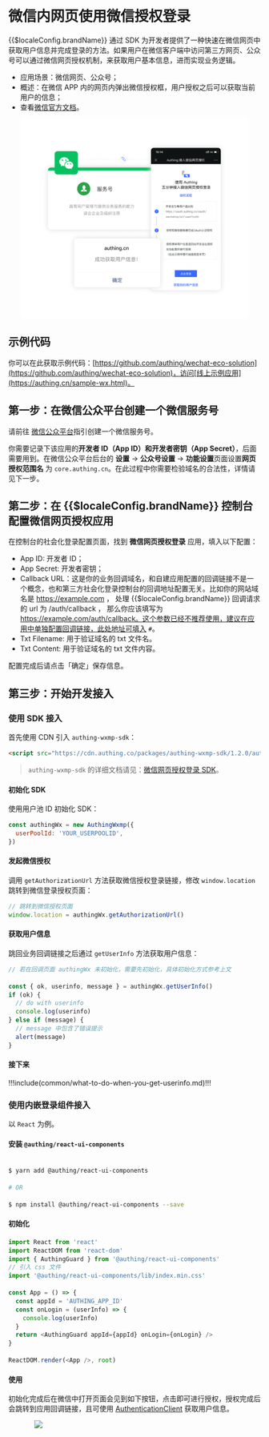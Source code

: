 # 微信内网页使用微信授权登录

<LastUpdated/>

{{$localeConfig.brandName}} 通过 SDK 为开发者提供了一种快速在微信网页中获取用户信息并完成登录的方法。如果用户在微信客户端中访问第三方网页、公众号可以通过微信网页授权机制，来获取用户基本信息，进而实现业务逻辑。

- 应用场景：微信网页、公众号；
- 概述：在微信 APP 内的网页内弹出微信授权框，用户授权之后可以获取当前用户的信息；
- 查看[微信官方文档](https://developers.weixin.qq.com/doc/offiaccount/OA_Web_Apps/Wechat_webpage_authorization.html)。

<img src="./images/wechat-web-authorize.png" height="400px" style="display:block;margin: 0 auto;"/>

## 示例代码

你可以在此获取示例代码：[https://github.com/authing/wechat-eco-solution](https://github.com/authing/wechat-eco-solution)，访问[线上示例应用](https://authing.cn/sample-wx.html)。

## 第一步：在微信公众平台创建一个微信服务号

请前往 [微信公众平台](https://mp.weixin.qq.com/cgi-bin/readtemplate?t=register/step1_tmpl&lang=zh_CN&token=)指引创建一个微信服务号。

你需要记录下该应用的**开发者 ID（App ID）**和**开发者密钥（App Secret）**，后面需要用到。在微信公众平台后台的 **设置** -> **公众号设置** -> **功能设置**页面设置**网页授权范围名** 为 `core.authing.cn`。在此过程中你需要检验域名的合法性，详情请见下一步。

## 第二步：在 {{$localeConfig.brandName}} 控制台配置微信网页授权应用

在控制台的社会化登录配置页面，找到 **微信网页授权登录** 应用，填入以下配置：

- App ID: 开发者 ID；
- App Secret: 开发者密钥；
- Callback URL：这是你的业务回调域名，和自建应用配置的回调链接不是一个概念，也和第三方社会化登录控制台的回调地址配置无关。比如你的网站域名是 https://example.com ， 处理 {{$localeConfig.brandName}} 回调请求的 url 为 /auth/callback ， 那么你应该填写为 https://example.com/auth/callback。这个参数已经不推荐使用，建议在应用中单独配置回调链接，此处地址可填入 `#`。
- Txt Filename: 用于验证域名的 txt 文件名。
- Txt Content: 用于验证域名的 txt 文件内容。

配置完成后请点击「确定」保存信息。

## 第三步：开始开发接入

### 使用 SDK 接入

首先使用 CDN 引入 `authing-wxmp-sdk`：

```html
<script src="https://cdn.authing.co/packages/authing-wxmp-sdk/1.2.0/authing-wxmp-sdk.min.js"></script>
```

> `authing-wxmp-sdk` 的详细文档请见：[微信网页授权登录 SDK](/reference-new/other/sdk-for-wxmp.md)。

#### 初始化 SDK

使用用户池 ID 初始化 SDK：

```javascript
const authingWx = new AuthingWxmp({
  userPoolId: 'YOUR_USERPOOLID',
})
```

#### 发起微信授权

调用 `getAuthorizationUrl` 方法获取微信授权登录链接，修改 `window.location` 跳转到微信登录授权页面：

```javascript
// 跳转到微信授权页面
window.location = authingWx.getAuthorizationUrl()
```

#### 获取用户信息

跳回业务回调链接之后通过 `getUserInfo` 方法获取用户信息：

```javascript
// 若在回调页面 authingWx 未初始化，需要先初始化，具体初始化方式参考上文

const { ok, userinfo, message } = authingWx.getUserInfo()
if (ok) {
  // do with userinfo
  console.log(userinfo)
} else if (message) {
  // message 中包含了错误提示
  alert(message)
}
```

#### 接下来

!!!include(common/what-to-do-when-you-get-userinfo.md)!!!

### 使用内嵌登录组件接入

以 `React` 为例。

#### 安装 `@authing/react-ui-components`

```bash

$ yarn add @authing/react-ui-components

# OR

$ npm install @authing/react-ui-components --save


```

#### 初始化

```js
import React from 'react'
import ReactDOM from 'react-dom'
import { AuthingGuard } from '@authing/react-ui-components'
// 引入 css 文件
import '@authing/react-ui-components/lib/index.min.css'

const App = () => {
  const appId = 'AUTHING_APP_ID'
  const onLogin = (userInfo) => {
    console.log(userInfo)
  }
  return <AuthingGuard appId={appId} onLogin={onLogin} />
}

ReactDOM.render(<App />, root)
```

#### 使用

初始化完成后在微信中打开页面会见到如下按钮，点击即可进行授权，授权完成后会跳转到应用回调链接，且可使用 [AuthenticationClient](/reference-new/standard-web-application/sdk-for-node/authentication/AuthenticationClient) 获取用户信息。

<img src="~@imagesZhCn/guides/wechat-ecosystem/wechat-webpage-authorization/1.jpeg" style="width: 400px;display: block;margin: 0 auto" class="md-img-padding" />

</IntegrationDetailCard>
